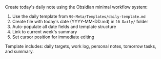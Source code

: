 Create today's daily note using the Obsidian minimal workflow system:

1. Use the daily template from `90-Meta/Templates/daily-template.md`
2. Create file with today's date (YYYY-MM-DD.md) in `10-Daily/` folder
3. Auto-populate all date fields and template structure
4. Link to current week's summary
5. Set cursor position for immediate editing

Template includes: daily targets, work log, personal notes, tomorrow tasks, and summary.